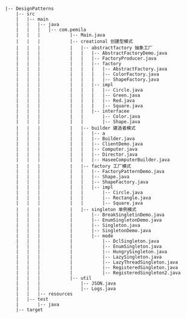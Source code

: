 	|-- DesignPatterns
	    |-- src
	    |   |-- main
	    |   |   |-- java
	    |   |   |   |-- com.pemila
	    |   |   |           |-- Main.java
	    |   |   |           |-- creational 创建型模式
	    |   |   |           |   |-- abstractfactory 抽象工厂
	    |   |   |           |   |   |-- AbstractFactoryDemo.java
	    |   |   |           |   |   |-- FactoryProducer.java
	    |   |   |           |   |   |-- factory
	    |   |   |           |   |   |   |-- AbstractFactory.java
	    |   |   |           |   |   |   |-- ColorFactory.java
	    |   |   |           |   |   |   |-- ShapeFactory.java
	    |   |   |           |   |   |-- impl
	    |   |   |           |   |   |   |-- Circle.java
	    |   |   |           |   |   |   |-- Green.java
	    |   |   |           |   |   |   |-- Red.java
	    |   |   |           |   |   |   |-- Square.java
	    |   |   |           |   |   |-- interfacee
	    |   |   |           |   |       |-- Color.java
	    |   |   |           |   |       |-- Shape.java
	    |   |   |           |   |-- builder 建造者模式
	    |   |   |           |   |   |-- a
	    |   |   |           |   |   |-- Builder.java
	    |   |   |           |   |   |-- ClientDemo.java
	    |   |   |           |   |   |-- Computer.java
	    |   |   |           |   |   |-- Director.java
	    |   |   |           |   |   |-- HaseeComputerBuilder.java
	    |   |   |           |   |-- factory 工厂模式
	    |   |   |           |   |   |-- FactoryPatternDemo.java
	    |   |   |           |   |   |-- Shape.java
	    |   |   |           |   |   |-- ShapeFactory.java
	    |   |   |           |   |   |-- impl
	    |   |   |           |   |       |-- Circle.java
	    |   |   |           |   |       |-- Rectangle.java
	    |   |   |           |   |       |-- Square.java
	    |   |   |           |   |-- singleton 单例模式
	    |   |   |           |       |-- BreakSingletinDemo.java
	    |   |   |           |       |-- EnumSingletonDemo.java
	    |   |   |           |       |-- Singleton.java
	    |   |   |           |       |-- SingletonDemo.java
	    |   |   |           |       |-- mode
	    |   |   |           |           |-- DclSingleton.java
	    |   |   |           |           |-- EnumSingleton.java
	    |   |   |           |           |-- HungrySingleton.java
	    |   |   |           |           |-- LazySingleton.java
	    |   |   |           |           |-- LazyThreadSingleton.java
	    |   |   |           |           |-- RegisteredSingleton.java
	    |   |   |           |           |-- RegisteredSingleton2.java
	    |   |   |           |-- util
	    |   |   |               |-- JSON.java
	    |   |   |               |-- Logs.java
	    |   |   |-- resources
	    |   |-- test
	    |       |-- java
	    |-- target